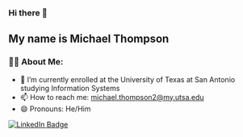 ### Hi there 👋
My name is Michael Thompson
---

### :man_student: About Me:
- 🌱 I’m currently enrolled at the University of Texas at San Antonio studying Information Systems
- 📫 How to reach me: michael.thompson2@my.utsa.edu
- 😄 Pronouns: He/Him



<div id="badges">
  <a href="https://www.linkedin.com/in/michael-austin-thompson">
    <img src="https://img.shields.io/badge/LinkedIn-blue?style=for-the-badge&logo=linkedin&logoColor=white" alt="LinkedIn Badge"/>
  </a>
</div>
